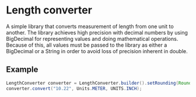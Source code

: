 # Length converter

A simple library that converts measurement of length from one unit to another. The library achieves high precision with decimal numbers by using BigDecimal for representing values and doing mathematical operations. Because of this, all values must be passed to the library as either a BigDecimal or a String in order to avoid loss of precision inherent in double.

## Example

```java
LengthConverter converter = LengthConverter.builder().setRounding(RoundingMode.DOWN).setScale(2).build();
converter.convert("10.22", Units.METER, UNITS.INCH);
```
